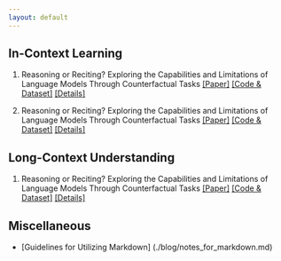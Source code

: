 ```yaml
---
layout: default
---
```


## In-Context Learning

1. Reasoning or Reciting? Exploring the Capabilities and Limitations of Language Models Through Counterfactual Tasks [[Paper]](https://arxiv.org/pdf/2307.02477) [[Code & Dataset]](https://github.com/ZhaofengWu/counterfactual-evaluation) [[Details]](./blogs/reasoning_or_reciting.md)

2. Reasoning or Reciting? Exploring the Capabilities and Limitations of Language Models Through Counterfactual Tasks [[Paper]](https://arxiv.org/pdf/2307.02477) [[Code & Dataset]](https://github.com/ZhaofengWu/counterfactual-evaluation) [[Details]](./blogs/reasoning_or_reciting.md)

## Long-Context Understanding

1. Reasoning or Reciting? Exploring the Capabilities and Limitations of Language Models Through Counterfactual Tasks [[Paper]](https://arxiv.org/pdf/2307.02477) [[Code & Dataset]](https://github.com/ZhaofengWu/counterfactual-evaluation) [[Details]](./blogs/reasoning_or_reciting.md)

## Miscellaneous

- [Guidelines for Utilizing Markdown] (./blog/notes_for_markdown.md)